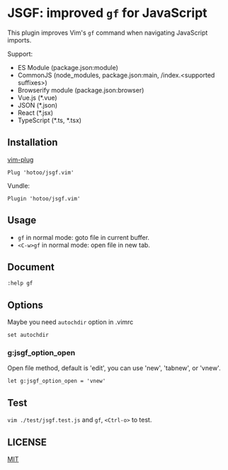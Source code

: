 # JSGF: improved `gf` for JavaScript

This plugin improves Vim's `gf` command when navigating JavaScript imports.

Support:

* ES Module (package.json:module)
* CommonJS (node_modules, package.json:main, /index.&lt;supported suffixes&gt;)
* Browserify module (package.json:browser)
* Vue.js (*.vue)
* JSON (*.json)
* React (*.jsx)
* TypeScript (*.ts, *.tsx)

## Installation

[vim-plug](https://github.com/junegunn/vim-plug)

```viml
Plug 'hotoo/jsgf.vim'
```

Vundle:

```viml
Plugin 'hotoo/jsgf.vim'
```

## Usage

- `gf` in normal mode: goto file in current buffer.
- `<C-w>gf` in normal mode: open file in new tab.

## Document

```
:help gf
```

## Options

Maybe you need `autochdir` option in .vimrc

```
set autochdir
```

### g:jsgf_option_open

Open file method, default is 'edit', you can use 'new', 'tabnew', or 'vnew'.

```viml
let g:jsgf_option_open = 'vnew'
```

## Test

`vim ./test/jsgf.test.js` and `gf`, `<Ctrl-o>` to test.

## LICENSE

[MIT](http://hotoo.mit-license.org/)
